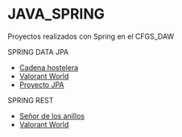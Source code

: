 # JAVA_SPRING
Proyectos realizados con Spring en el CFGS_DAW

SPRING DATA JPA
* [Cadena hostelera](https://github.com/E7OY/JAVA_SPRING/tree/main/Proyectos_SpringDataJPA/CadenaHostelera)
* [Valorant World](https://github.com/E7OY/JAVA_SPRING/tree/main/Proyectos_SpringDataJPA/ValorantWorldFinalizado)
* [Proyecto JPA](https://github.com/E7OY/JAVA_SPRING/tree/main/Proyectos_SpringDataJPA/ProyectoJPA)


SPRING REST
* [Señor de los anillos](https://github.com/E7OY/JAVA_SPRING/tree/main/Proyectos_SpringRest/SenhorDeLosAnillos)
* [Valorant World](https://github.com/E7OY/JAVA_SPRING/tree/main/Proyectos_SpringRest/ValorantWorld)
